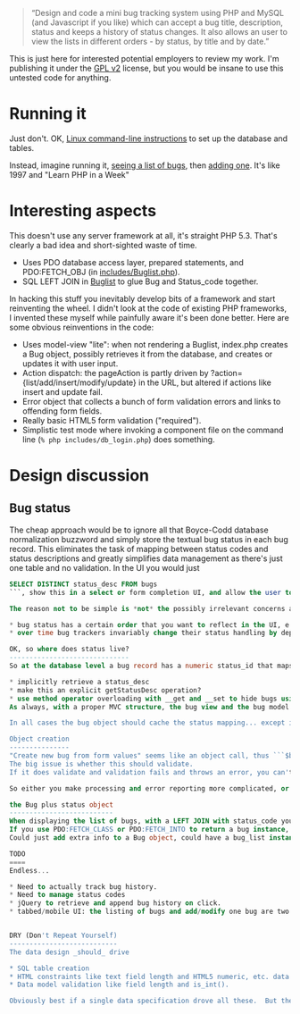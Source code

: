 <blockquote>&ldquo;Design and code a mini bug tracking system using PHP and MySQL (and Javascript if you like) which can accept a bug title, description, status and keeps a history of status changes. It also allows an user to view the lists in different orders - by status, by title and by date.&rdquo;</blockquote>
This is just here for interested potential employers to review my work.  I'm publishing it under the <a href="http://en.wikipedia.org/wiki/GPL#Version_2">GPL v2</a> license, but you would be insane to use this untested code for anything.

Running it
==========
Just don't.  OK, <a href="/skierpage/minibugz/blob/master/sql/setup.txt">Linux command-line instructions</a> to set up the database and tables.

Instead, imagine running it, <a href="https://github.com/skierpage/minibugz/raw/master/docs/minibugs_listbugs_screenshot.png">seeing a list of bugs</a>, then <a href="https://github.com/skierpage/minibugz/raw/master/docs/minibugs_add_screenshot.png">adding one</a>.  It's like 1997 and "Learn PHP in a Week"

Interesting aspects
===================
This doesn't use any server framework at all, it's straight PHP 5.3.  That's clearly a bad idea and short-sighted waste of time.

* Uses PDO database access layer, prepared statements, and PDO:FETCH_OBJ (in <a href="/skierpage/minibugz/blob/master/includes/Buglist.php">includes/Buglist.php</a>).
* SQL LEFT JOIN in <a href="/skierpage/minibugz/blob/master/includes/Buglist.php">Buglist</a> to glue Bug and Status_code together.

In hacking this stuff you inevitably develop bits of a framework and start reinventing the wheel. I didn't look at the code of existing PHP frameworks, I invented these myself while painfully aware it's been done better. Here are some obvious reinventions in the code:

* Uses model-view "lite": when not rendering a Buglist, index.php creates a Bug object, possibly retrieves it from the database, and creates or updates it with user input.
* Action dispatch: the pageAction is partly driven by ?action={list/add/insert/modify/update} in the URL, but altered if actions like insert and update fail.
* Error object that collects a bunch of form validation errors and links to offending form fields.
* Really basic HTML5 form validation ("required").
* Simplistic test mode where invoking a component file  on the command line (`% php includes/db_login.php`) does something.


Design discussion
=================

Bug status
----------
The cheap approach would be to ignore all that Boyce-Codd database normalization buzzword
and simply store the textual bug status in each bug record.  This eliminates the task of mapping between status codes and status descriptions and greatly simplifies data management as there's just one table and no validation.  In the UI you would just
```sql
SELECT DISTINCT status_desc FROM bugs
```, show this in a select or form completion UI, and allow the user to enter a new status.

The reason not to be simple is *not* the possibly irrelevant concerns about SQL purity and performance, but because:

* bug status has a certain order that you want to reflect in the UI, e.g. NEW -> CONFIRMED -> ASSIGNED -> CLOSED -> VERIFIED.
* over time bug trackers invariably change their status handling by deprecating, renaming, and reordering statuses.

OK, so where does status live?
------------------------------
So at the database level a bug record has a numeric status_id that maps to a description in an ordered set in a separate <a href="/skierpage/minibugz/blob/master/sql/status_code.sql">status_code table</a>.  But at the UI level you only want to present the textual status.  When you retrieve a bug, should the bug object

* implicitly retrieve a status_desc
* make this an explicit getStatusDesc operation?
* use method operator overloading with __get and __set to hide bugs using a status_id altogether?
As always, with a proper MVC structure, the bug view and the bug model would be separate and you'd have a cleaner division assisting in the decision.

In all cases the bug object should cache the status mapping... except in a bug listng, you can do a JOIN to get the bug status description at the same time as the bug.  It means doing one thing two different ways (usually _bad_), but it is required to sort buglist ```ORDER BY status_code.ordering```.

Object creation
---------------
"Create new bug from form values" seems like an object call, thus ```$bug = new Bug ( $_POST )```
The big issue is whether this should validate.
If it does validate and validation fails and throws an error, you can't redisplay the form showing bug contents, because the bug isn't there &mdash; I don't think you can throw an error *and* return an object.

So either you make processing and error reporting more complicated, or you have separate steps to create a bug object, validate it, and persist it.  The latter is where I ended up, but now you have multiple methods that all iterate through object fields and consider each one, which violates DRY unless you drive it from a buzzword-compliant ORM meta description of bugs which destroys "simple readable PHP".

the Bug plus status object
--------------------------
When displaying the list of bugs, with a LEFT JOIN with status_code you get extra info.
If you use PDO:FETCH_CLASS or PDO:FETCH_INTO to return a bug instance,
Could just add extra info to a Bug object, could have a bug_list instance have these extra fields.

TODO
====
Endless...

* Need to actually track bug history.
* Need to manage status codes
* jQuery to retrieve and append bug history on click.
* tabbed/mobile UI: the listing of bugs and add/modify one bug are two separate views, they could be presented that way


DRY (Don't Repeat Yourself)
---------------------------
The data design _should_ drive

* SQL table creation
* HTML constraints like text field length and HTML5 numeric, etc. data types
* Data model validation like field length and is_int().

Obviously best if a single data specification drove all these.  But then the HTML turns into obfuscated e.g. ```$datamodel->context->present( 'title' );``` As a compromise, maybe have a lot of class constants: Bug::TITLE_LENGTH , etc.
